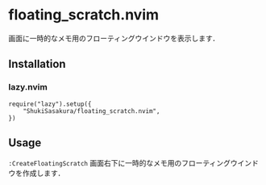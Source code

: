# floating_scratch.nvim
画面に一時的なメモ用のフローティングウインドウを表示します．

## Installation
### lazy.nvim
```
require("lazy").setup({
    "ShukiSasakura/floating_scratch.nvim",
})
```

## Usage
`:CreateFloatingScratch`
画面右下に一時的なメモ用のフローティングウインドウを作成します．
